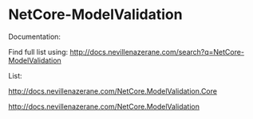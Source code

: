 # NetCore-ModelValidation

Documentation: 

Find full list using: http://docs.nevillenazerane.com/search?q=NetCore-ModelValidation

List:

http://docs.nevillenazerane.com/NetCore.ModelValidation.Core

http://docs.nevillenazerane.com/NetCore.ModelValidation

